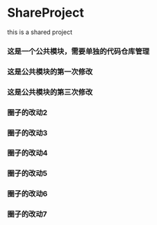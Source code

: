 # ShareProject
this is a shared project

### 这是一个公共模块，需要单独的代码仓库管理
### 这是公共模块的第一次修改
### 这是公共模块的第三次修改
### 圈子的改动2
### 圈子的改动3


### 圈子的改动4
### 圈子的改动5

### 圈子的改动6
### 圈子的改动7
